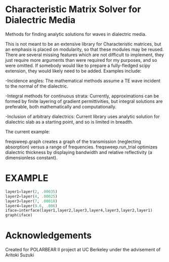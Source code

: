 Characteristic Matrix Solver for Dialectric Media
====================
Methods for finding analytic solutions for waves in dialectric media.



This is not meant to be an extensive library for Characteristic matrices, but an emphasis is placed on modularity, so that these modules may be reused.
There are several missing features which are not difficult to implement, they just require more arguments than were required for my purposes, and so were omitted. If somebody would like to prepare a fully-fledged scipy extension, they would likely need to be added. Examples include:

-Incidence angles: The mathematical methods assume a TE wave incident to the normal of the dialectric.

-Integral methods for continuous strata: Currently, approximations can be formed by finite layering of gradient permittivities, but integral solutions are preferable, both mathematically and computationally.

-Inclusion of arbitrary dialectrics: Current library uses analytic solution for dialectric slab as a starting point, and so is limited in breadth.


The current example:

freqsweep.graph creates a graph of the transmission (neglecting absorption) versus a range of frequencies. 
freqsweep.run_trial optimizes dialectric thickness by displaying bandwidth and relative reflectivity (a dimensionless constant).

EXAMPLE
====================
```python
layer1=layer(2, .00035)
layer2=layer(4, .00025)
layer3=layer(7, .00018)
layer4=layer(9.6, .006)
iface=interface(layer1,layer2,layer3,layer4,layer3,layer2,layer1)
graph(iface)
```
Acknowledgements
====================
Created for POLARBEAR II project at UC Berkeley under the advisement of Aritoki Suzuki

